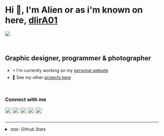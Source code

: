 # Hi 👋, I'm Alien or as i'm known on here, [dlirA01][website] 

[<img src="https://arealalien.com/github/logo.jpg" />][website]

<br />

## Graphic designer, programmer & photographer

- ⚡ I'm currently working on my [personal website][website]
- 🌼 See my other [projects here][websiteProj]

<br />

### Connect with me

[<img align="left" alt="arealalien.com" height="22px" src="https://arealalien.com/github/icons/logo.svg" />][website]
[<img align="left" alt="Areal Alien - YouTube" height="22px" src="https://arealalien.com/github/icons/youtube.svg" />][youtube]
[<img align="left" alt="Areal Alien - Twitter" height="22px" src="https://arealalien.com/github/icons/twitter.svg" />][twitter]
[<img align="left" alt="Areal Alien - Instagram" height="22px" src="https://arealalien.com/github/icons/instagram.svg" />][instagram]
[<img align="left" alt="Areal Alien - Codepen" height="22px" src="https://arealalien.com/github/icons/codepen.svg" />][codepen]

<br />
<br />

---

<details>
<summary>:star: Github Stats</summary>
  
<!-- start -->
* I haven't published that yet, lol :)
<!-- end -->

</details>

[website]: https://arealalien.com
[websiteProj]: https://arealalien.com/design-lab.php
[youtube]: https://youtube.com/ArealAlien
[twitter]: https://twitter.com/Areal_Alien
[instagram]: https://instagram.com/areal_alien
[codepen]: https://codepen.io/areal_alien
